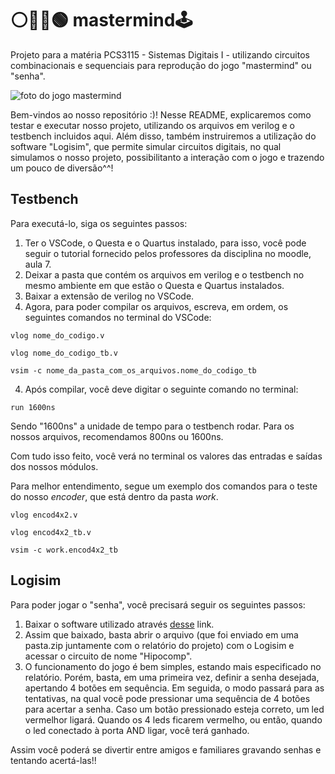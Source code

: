 # ⚪🔴🔵🟢 mastermind🕹️
Projeto para a matéria PCS3115 - Sistemas Digitais I - utilizando circuitos combinacionais e sequenciais para reprodução do jogo "mastermind" ou  "senha".

![foto do jogo mastermind](https://m.media-amazon.com/images/I/81Dl8jsSJ4L._AC_SL1500_.jpg)

Bem-vindos ao nosso repositório :)! Nesse README, explicaremos como testar e executar nosso projeto, utilizando os arquivos em verilog e o testbench incluidos aqui. Além disso, também instruiremos a utilização do software "Logisim", que permite simular circuitos digitais, no qual simulamos o nosso projeto, possibilitanto a interação com o jogo e trazendo um pouco de diversão^^!

## Testbench
Para executá-lo, siga os seguintes passos:

1. Ter o VSCode, o Questa e o Quartus instalado, para isso, você pode seguir o tutorial fornecido pelos professores da disciplina no moodle, aula 7. 
2. Deixar a pasta que contém os arquivos em verilog e o testbench no mesmo ambiente em que estão o Questa e Quartus instalados.
3. Baixar a extensão de verilog no VSCode.
3. Agora, para poder compilar os arquivos, escreva, em ordem, os seguintes comandos no terminal do VSCode:
````
vlog nome_do_codigo.v
````
```
vlog nome_do_codigo_tb.v
```
```
vsim -c nome_da_pasta_com_os_arquivos.nome_do_codigo_tb
```
4. Após compilar, você deve digitar o seguinte comando no terminal:
```
run 1600ns
```
Sendo "1600ns" a unidade de tempo para o testbench rodar. Para os nossos arquivos, recomendamos 800ns ou 1600ns.

Com tudo isso feito, você verá no terminal os valores das entradas e saídas dos nossos módulos.

Para melhor entendimento, segue um exemplo dos comandos para o teste do nosso _encoder_, que está dentro da pasta _work_.

````
vlog encod4x2.v
````
```
vlog encod4x2_tb.v
```
```
vsim -c work.encod4x2_tb
```

## Logisim
Para poder jogar o "senha", você precisará seguir os seguintes passos:
1. Baixar o software utilizado através [desse](https://sourceforge.net/projects/logisimevolution/) link.
2. Assim que baixado, basta abrir o arquivo (que foi enviado em uma pasta.zip juntamente com o relatório do projeto) com o Logisim e acessar o circuito de nome "Hipocomp". 
3. O funcionamento do jogo é bem simples, estando mais especificado no relatório. Porém, basta, em uma primeira vez, definir a senha desejada, apertando 4 botões em sequência. Em seguida, o modo passará para as tentativas, na qual você pode pressionar uma sequência de 4 botões para acertar a senha. Caso um botão pressionado esteja correto, um led vermelhor ligará. Quando os 4 leds ficarem vermelho, ou então, quando o led conectado à porta AND ligar, você terá ganhado.

Assim você poderá se divertir entre amigos e familiares gravando senhas e tentando acertá-las!!
